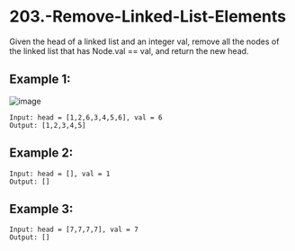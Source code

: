 # 203.-Remove-Linked-List-Elements
Given the head of a linked list and an integer val, remove all the nodes of the linked list that has Node.val == val, and return the new head.
## Example 1:

![image](https://github.com/user-attachments/assets/1157700e-7563-49ee-8b00-e2a3625fb2f7)

```
Input: head = [1,2,6,3,4,5,6], val = 6
Output: [1,2,3,4,5]
```
## Example 2:
```
Input: head = [], val = 1
Output: []
```
## Example 3:
```
Input: head = [7,7,7,7], val = 7
Output: []
 ```
